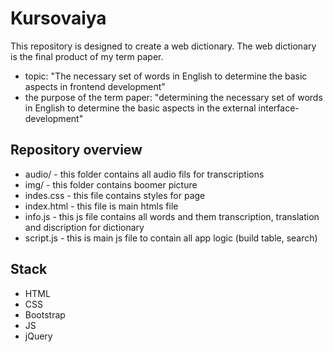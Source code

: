 # Kursovaiya
This repository is designed to create a web dictionary. The web dictionary is the final product of my term paper.
   - topic: "The necessary set of words in English to determine the basic aspects in frontend development"
   - the purpose of the term paper: "determining the necessary set of words in English to determine the basic aspects in the external interface-development"

## Repository overview

- audio/ - this folder contains all audio fils for transcriptions
- img/ - this folder contains boomer picture 
- indes.css - this file contains styles for page
- index.html - this file is main htmls file
- info.js - this js file contains all words and them transcription, translation and discription for dictionary
- script.js - this is main js file to contain all app logic (build table, search)  

## Stack
- HTML
- CSS
- Bootstrap
- JS
- jQuery
